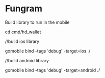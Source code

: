 # Fungram

Build library to run in the mobile

cd cmd/hd_wallet

//build ios library

gomobile bind -tags 'debug' -target=ios ./

//build android library

gomobile bind -tags 'debug' -target=android ./
